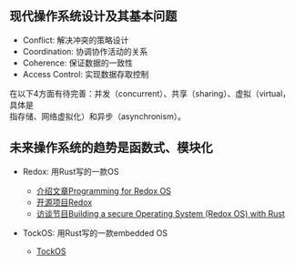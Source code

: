 ## 现代操作系统设计及其基本问题

- Conflict: 解决冲突的策略设计
- Coordination: 协调协作活动的关系
- Coherence: 保证数据的一致性
- Access Control: 实现数据存取控制

在以下4方面有待完善：并发（concurrent）、共享（sharing）、虚拟（virtual，具体是  
指存储、网络虚拟化）和异步（asynchronism）。

## 未来操作系统的趋势是函数式、模块化

- Redox: 用Rust写的一款OS
  - [介绍文章Programming for Redox OS](https://dev.to/legolord208/programming-for-redox-os-4124)
  - [开源项目Redox](https://github.com/redox-os/redox)
  - [访谈节目Building a secure Operating System (Redox OS) with Rust](https://changelog.com/podcast/280)

- TockOS: 用Rust写的一款embedded OS  
  - [TockOS](https://www.tockos.org/)